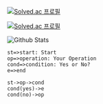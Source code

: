 [![Solved.ac
프로필](http://mazassumnida.wtf/api/v2/generate_badge?boj=melon940925)](https://solved.ac/melon940925)



[![Solved.ac
프로필](http://mazassumnida.wtf/api/mini/generate_badge?boj=melon940925)](https://solved.ac/melon940925)



![Github Stats](https://github-readme-stats.vercel.app/api?username=hyosyung&show_icons=true)

```flow
st=>start: Start
op=>operation: Your Operation
cond=>condition: Yes or No?
e=>end

st->op->cond
cond(yes)->e
cond(no)->op
```
